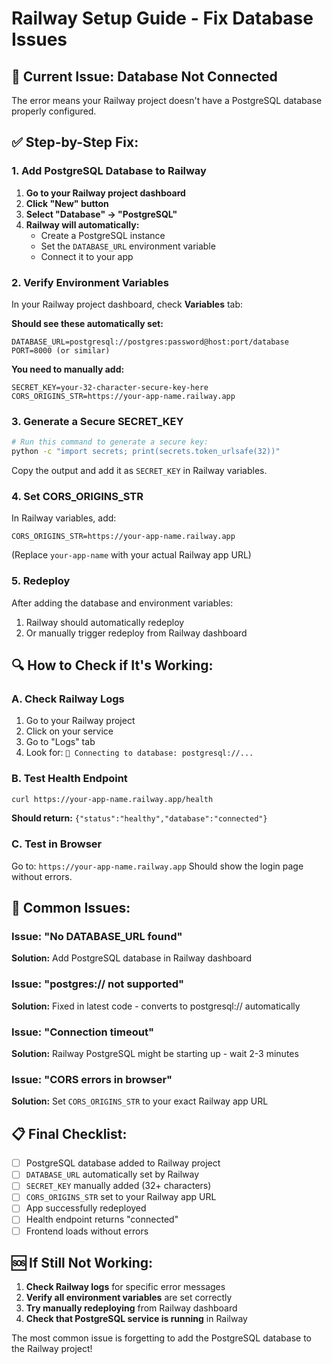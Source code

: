# Railway Setup Guide - Fix Database Issues

## 🚨 Current Issue: Database Not Connected

The error means your Railway project doesn't have a PostgreSQL database properly configured.

## ✅ Step-by-Step Fix:

### 1. Add PostgreSQL Database to Railway

1. **Go to your Railway project dashboard**
2. **Click "New" button** 
3. **Select "Database" → "PostgreSQL"**
4. **Railway will automatically:**
   - Create a PostgreSQL instance
   - Set the `DATABASE_URL` environment variable
   - Connect it to your app

### 2. Verify Environment Variables

In your Railway project dashboard, check **Variables** tab:

**Should see these automatically set:**
```
DATABASE_URL=postgresql://postgres:password@host:port/database
PORT=8000 (or similar)
```

**You need to manually add:**
```
SECRET_KEY=your-32-character-secure-key-here
CORS_ORIGINS_STR=https://your-app-name.railway.app
```

### 3. Generate a Secure SECRET_KEY

```bash
# Run this command to generate a secure key:
python -c "import secrets; print(secrets.token_urlsafe(32))"
```

Copy the output and add it as `SECRET_KEY` in Railway variables.

### 4. Set CORS_ORIGINS_STR

In Railway variables, add:
```
CORS_ORIGINS_STR=https://your-app-name.railway.app
```
(Replace `your-app-name` with your actual Railway app URL)

### 5. Redeploy

After adding the database and environment variables:
1. Railway should automatically redeploy
2. Or manually trigger redeploy from Railway dashboard

## 🔍 How to Check if It's Working:

### A. Check Railway Logs
1. Go to your Railway project
2. Click on your service 
3. Go to "Logs" tab
4. Look for: `🔗 Connecting to database: postgresql://...`

### B. Test Health Endpoint
```bash
curl https://your-app-name.railway.app/health
```
**Should return:** `{"status":"healthy","database":"connected"}`

### C. Test in Browser
Go to: `https://your-app-name.railway.app`
Should show the login page without errors.

## 🚨 Common Issues:

### Issue: "No DATABASE_URL found"
**Solution:** Add PostgreSQL database in Railway dashboard

### Issue: "postgres:// not supported"
**Solution:** Fixed in latest code - converts to postgresql:// automatically

### Issue: "Connection timeout"
**Solution:** Railway PostgreSQL might be starting up - wait 2-3 minutes

### Issue: "CORS errors in browser"
**Solution:** Set `CORS_ORIGINS_STR` to your exact Railway app URL

## 📋 Final Checklist:

- [ ] PostgreSQL database added to Railway project
- [ ] `DATABASE_URL` automatically set by Railway
- [ ] `SECRET_KEY` manually added (32+ characters)
- [ ] `CORS_ORIGINS_STR` set to your Railway app URL
- [ ] App successfully redeployed
- [ ] Health endpoint returns "connected"
- [ ] Frontend loads without errors

## 🆘 If Still Not Working:

1. **Check Railway logs** for specific error messages
2. **Verify all environment variables** are set correctly
3. **Try manually redeploying** from Railway dashboard
4. **Check that PostgreSQL service is running** in Railway

The most common issue is forgetting to add the PostgreSQL database to the Railway project!